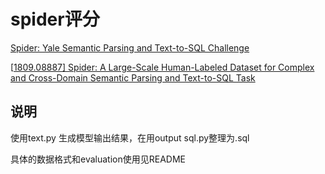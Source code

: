 # spider评分

[Spider: Yale Semantic Parsing and Text-to-SQL Challenge](https://yale-lily.github.io/spider)

[[1809.08887\] Spider: A Large-Scale Human-Labeled Dataset for Complex and Cross-Domain Semantic Parsing and Text-to-SQL Task](https://arxiv.org/abs/1809.08887)

## 说明

使用text.py 生成模型输出结果，在用output sql.py整理为.sql

具体的数据格式和evaluation使用见README




